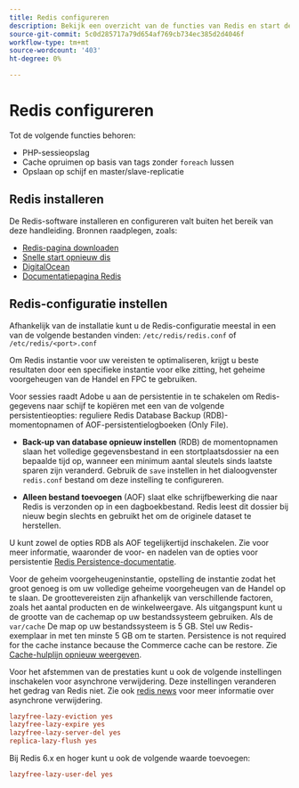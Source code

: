 ```yaml
---
title: Redis configureren
description: Bekijk een overzicht van de functies van Redis en start de configuratie van Redis.
source-git-commit: 5c0d285717a79d654af769cb734ec385d2d4046f
workflow-type: tm+mt
source-wordcount: '403'
ht-degree: 0%

---
```


# Redis configureren

Tot de volgende functies behoren:

- PHP-sessieopslag
- Cache opruimen op basis van tags zonder `foreach` lussen
- Opslaan op schijf en master/slave-replicatie

## Redis installeren

De Redis-software installeren en configureren valt buiten het bereik van deze handleiding. Bronnen raadplegen, zoals:

- [Redis-pagina downloaden](https://redis.io/download)
- [Snelle start opnieuw dis](https://redis.io/docs/getting-started/)
- [DigitalOcean](https://www.digitalocean.com/community/tutorials/how-to-install-and-use-redis)
- [Documentatiepagina Redis](https://redis.io/docs)

## Redis-configuratie instellen

Afhankelijk van de installatie kunt u de Redis-configuratie meestal in een van de volgende bestanden vinden: `/etc/redis/redis.conf` of `/etc/redis/<port>.conf`

Om Redis instantie voor uw vereisten te optimaliseren, krijgt u beste resultaten door een specifieke instantie voor elke zitting, het geheime voorgeheugen van de Handel en FPC te gebruiken.

Voor sessies raadt Adobe u aan de persistentie in te schakelen om Redis-gegevens naar schijf te kopiëren met een van de volgende persistentieopties: reguliere Redis Database Backup (RDB)-momentopnamen of AOF-persistentielogboeken (Only File).

- **Back-up van database opnieuw instellen** (RDB) de momentopnamen slaan het volledige gegevensbestand in een stortplaatsdossier na een bepaalde tijd op, wanneer een minimum aantal sleutels sinds laatste sparen zijn veranderd. Gebruik de `save` instellen in het dialoogvenster `redis.conf` bestand om deze instelling te configureren.

- **Alleen bestand toevoegen** (AOF) slaat elke schrijfbewerking die naar Redis is verzonden op in een dagboekbestand. Redis leest dit dossier bij nieuw begin slechts en gebruikt het om de originele dataset te herstellen.

U kunt zowel de opties RDB als AOF tegelijkertijd inschakelen. Zie voor meer informatie, waaronder de voor- en nadelen van de opties voor persistentie [Redis Persistence-documentatie](https://redis.io/topics/persistence).

Voor de geheim voorgeheugeninstantie, opstelling de instantie zodat het groot genoeg is om uw volledige geheime voorgeheugen van de Handel op te slaan. De groottevereisten zijn afhankelijk van verschillende factoren, zoals het aantal producten en de winkelweergave. Als uitgangspunt kunt u de grootte van de cachemap op uw bestandssysteem gebruiken. Als de `var/cache` De map op uw bestandssysteem is 5 GB. Stel uw Redis-exemplaar in met ten minste 5 GB om te starten. Persistence is not required for the cache instance because the Commerce cache can be restore. Zie [Cache-hulplijn opnieuw weergeven](https://redis.io/docs/manual/eviction/).

Voor het afstemmen van de prestaties kunt u ook de volgende instellingen inschakelen voor asynchrone verwijdering. Deze instellingen veranderen het gedrag van Redis niet. Zie ook [redis news](http://antirez.com/news/93) voor meer informatie over asynchrone verwijdering.

```ini
lazyfree-lazy-eviction yes
lazyfree-lazy-expire yes
lazyfree-lazy-server-del yes
replica-lazy-flush yes
```

Bij Redis 6.x en hoger kunt u ook de volgende waarde toevoegen:

```ini
lazyfree-lazy-user-del yes
```
